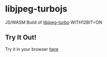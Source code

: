 # libjpeg-turbojs
JS/WASM Build of [libjpeg-turbo](https://github.com/libjpeg-turbo) WITH12BIT=ON

## Try It Out!

Try it in your browser [here](https://chafey.github.com/libjpeg-turbojs/test/browser/index.html)


